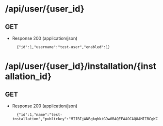 # /api/user/{user_id}

## GET
+ Response 200 (application/json)

        {"id":1,"username":"test-user","enabled":1}

# /api/user/{user_id}/installation/{installation_id}

## GET
+ Response 200 (application/json)

        {"id":1,"name":"test-installation","publickey":"MIIBIjANBgkqhkiG9w0BAQEFAAOCAQ8AMIIBCgKCAQEAizG7BiucIhi2OzkqKCG1Fng+rO1o3dIe0txIQNH2Rcano7y202AkXvkc7E66BK8gI66l6mpnR5YxbEZQ76oEDmYsBI0ngVLk4n1CS6TbHm6sMZ23Prj+MDhjNrIwLkq0JC1rzgTgm0pvDnOQtk0aiodjTJLnGNCLoKbP1Ms5PMYgj8hWKLLIby1ELN5IKLDrt1wLAHmmPTcBwnQji/tPZbXOCGcSOi5kyPpgYrgZK+f0CzG/7GIsO3twQ6Q5Yc0mbS48eWUITGhUwD+UexaXE8RqLYfp3uyToCM5omgOWKPVEWgJTwmZ66fybHF5w/k0I+f+6FI12JKEGhze6DIFewIDAQAB"}